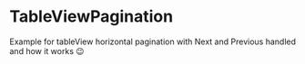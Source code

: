 # TableViewPagination

Example for tableView horizontal pagination with Next and Previous handled and how it works 😉
